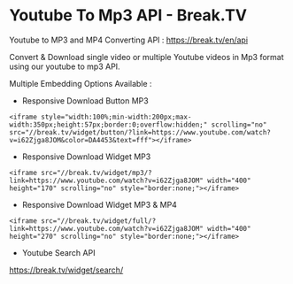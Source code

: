 # Youtube To Mp3 API - Break.TV

Youtube to MP3 and MP4 Converting API : https://break.tv/en/api



Convert & Download single video or multiple Youtube videos in Mp3 format using our youtube to mp3 API. 

Multiple Embedding Options Available :


- Responsive Download Button MP3

```
<iframe style="width:100%;min-width:200px;max-width:350px;height:57px;border:0;overflow:hidden;" scrolling="no" src="//break.tv/widget/button/?link=https://www.youtube.com/watch?v=i62Zjga8JOM&color=DA4453&text=fff"></iframe> 
```

- Responsive Download Widget MP3

```
<iframe src="//break.tv/widget/mp3/?link=https://www.youtube.com/watch?v=i62Zjga8JOM" width="400" height="170" scrolling="no" style="border:none;"></iframe> 
```

- Responsive Download Widget MP3 & MP4

```
<iframe src="//break.tv/widget/full/?link=https://www.youtube.com/watch?v=i62Zjga8JOM" width="400" height="270" scrolling="no" style="border:none;"></iframe>
```

- Youtube Search API

https://break.tv/widget/search/ 
